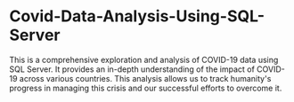 # Covid-Data-Analysis-Using-SQL-Server
This is a comprehensive exploration and analysis of COVID-19 data using SQL Server. It provides an in-depth understanding of the impact of COVID-19 across various countries. This analysis allows us to track humanity's progress in managing this crisis and our successful efforts to overcome it.
